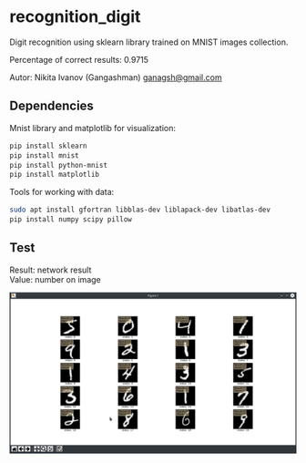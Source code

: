 # recognition_digit
Digit recognition using sklearn library trained on MNIST images collection.

Percentage of correct results: 0.9715

Autor: Nikita Ivanov (Gangashman) ganagsh@gmail.com

Dependencies
-----------

Mnist library and matplotlib for visualization:
```bash
pip install sklearn
pip install mnist
pip install python-mnist
pip install matplotlib
```

Tools for working with data:
```bash
sudo apt install gfortran libblas-dev liblapack-dev libatlas-dev
pip install numpy scipy pillow
```

Test
-----------
Result: network result<br>
Value: number on image<br>

<div align="center"><img src="https://github.com/gangashman/recognition_digit/blob/master/screenshots/Screenshot_20190720_160654.png"/></div>

